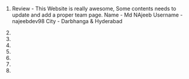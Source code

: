 1.  Review - This Website is really awesome, Some contents needs to update and add a proper team page.
    Name - Md NAjeeb
    Username - najeebdev98
    City - Darbhanga & Hyderabad
    
2.  
3.  
4. 
5.  
6.  
7.  
8.  
